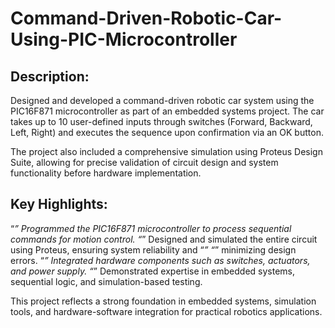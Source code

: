 # Command-Driven-Robotic-Car-Using-PIC-Microcontroller

## Description:
Designed and developed a command-driven robotic car system using the PIC16F871 microcontroller as part of an embedded systems project. The car takes up to 10 user-defined inputs through switches (Forward, Backward, Left, Right) and executes the sequence upon confirmation via an OK button.

The project also included a comprehensive simulation using Proteus Design Suite, allowing for precise validation of circuit design and system functionality before hardware implementation.

## Key Highlights:
“*” Programmed the PIC16F871 microcontroller to process sequential commands for motion control.
“*” Designed and simulated the entire circuit using Proteus, ensuring system reliability and “*” “*” minimizing design errors.
“*” Integrated hardware components such as switches, actuators, and power supply.
“*” Demonstrated expertise in embedded systems, sequential logic, and simulation-based testing.


This project reflects a strong foundation in embedded systems, simulation tools, and hardware-software integration for practical robotics applications.
